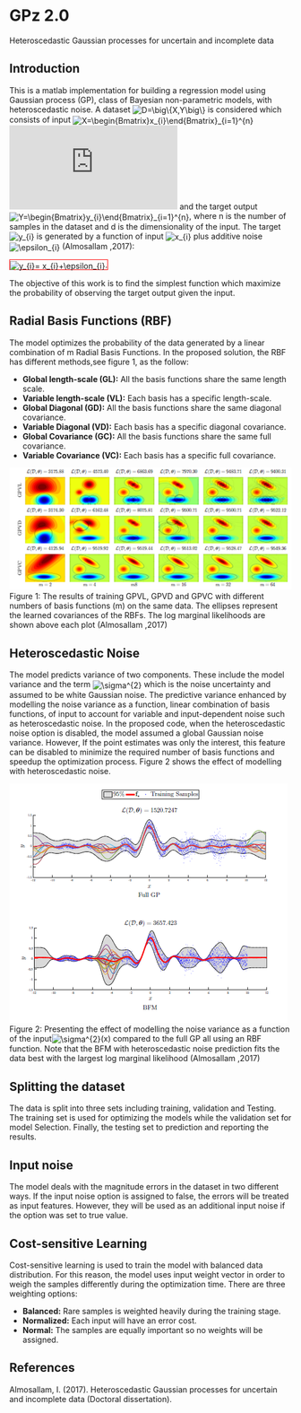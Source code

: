 
# GPz 2.0
Heteroscedastic Gaussian processes for uncertain and incomplete data

## Introduction
   This is a matlab implementation for building a regression model using Gaussian process (GP), class of Bayesian non-parametric models, with heteroscedastic noise. A dataset <span><img src="http://latex.codecogs.com/svg.latex?D%3D%5Cbig%5C%7BX%2CY%5Cbig%5C%7D" align="center" border="0" alt="D=\big\{X,Y\big\}" width="86" height="21" /></span> is considered which consists of input <span><img src="http://latex.codecogs.com/svg.latex?X%3D%5Cbegin%7BBmatrix%7Dx_%7Bi%7D%5Cend%7BBmatrix%7D_%7Bi%3D1%7D%5E%7Bn%7D" align="center" border="0" alt="X=\begin{Bmatrix}x_{i}\end{Bmatrix}_{i=1}^{n}" width="92" height="29" /></span> 
   ![img](http://latex.codecogs.com/svg.latex?%5Cin%7BR%7D%5E%7Bd%5Ctimes%20n%7D) and the target output <span><img src="http://latex.codecogs.com/svg.latex?Y%3D%5Cbegin%7BBmatrix%7Dy_%7Bi%7D%5Cend%7BBmatrix%7D_%7Bi%3D1%7D%5E%7Bn%7D" align="center" border="0" alt="Y=\begin{Bmatrix}y_{i}\end{Bmatrix}_{i=1}^{n}" width="92" height="29" /></span>, where n is the number of samples in the dataset and d is the dimensionality of the input. The target <span><img src="http://latex.codecogs.com/svg.latex?y_%7Bi%7D" align="center" border="0" alt="y_{i}" width="19" height="15" /></span> is generated by a function of input <span><img src="http://latex.codecogs.com/svg.latex?x_%7Bi%7D" align="center" border="0" alt="x_{i}" width="18" height="15" /> </span> plus additive noise <span><img src="http://latex.codecogs.com/svg.latex?%5Cepsilon_%7Bi%7D" align="center" border="0" alt=" \epsilon_{i}" width="25" height="15" /></span> (Almosallam ,2017):
   
<span align="center" style="border:1px solid red;">
<img align="center" src="http://latex.codecogs.com/svg.latex?y_%7Bi%7D%3D+x_%7Bi%7D%2B%5Cepsilon_%7Bi%7D" border="0" alt=" y_{i}= x_{i}+\epsilon_{i}" width="100" height="17"/>.
</span>

The objective of this work is to find the simplest function which maximize the probability of observing the target output given the input.

## Radial Basis Functions (RBF)
The model optimizes the probability of the data generated by a linear combination of m Radial Basis Functions. In the proposed solution, the RBF has different methods,see figure 1, as the follow:
  * **Global length-scale (GL):** All the basis functions share the same length scale.
  * **Variable length-scale (VL):** Each basis has a specific length-scale.
  * **Global Diagonal (GD):** All the basis functions share the same diagonal covariance.
  * **Variable Diagonal (VD):** Each basis has a specific diagonal covariance.
  * **Global Covariance (GC):** All the basis functions share the same full covariance.
  * **Variable Covariance (VC):** Each basis has a specific full covariance.
 
 
 
<span align="center">
  <img src="https://github.com/salasraj/images/blob/master/methods.png">
  <br /><caption>Figure 1: The results of training GPVL, GPVD and GPVC with different numbers of basis functions (m) on the same data. The ellipses represent the learned covariances of the RBFs. The log marginal likelihoods are shown above each plot (Almosallam ,2017)</caption>

</span> 

## Heteroscedastic Noise
The model predicts variance of two components. These include the model variance and the term <img src="http://www.sciweavers.org/tex2img.php?eq=%20%5Csigma%5E%7B2%7D%20&bc=White&fc=Black&im=jpg&fs=12&ff=arev&edit=0" align="center" border="0" alt=" \sigma^{2} " width="22" height="18" /> which is the noise uncertainty and  assumed to be white Gaussian noise. The predictive variance enhanced by modelling the noise variance as a function, linear combination of basis functions, of input to account for variable and input-dependent noise such as heteroscedastic noise. In the proposed code, when the heteroscedastic noise option is disabled, the model assumed a global Gaussian noise variance. However, If the point estimates was only the interest, this feature can be disabled to minimize the required number of basis functions and speedup the optimization process. Figure 2 shows the effect of modelling with heteroscedastic noise.

<span align="center">
  <img src="https://github.com/salasraj/images/blob/master/HeteroNoise.png">
  <br /><span>Figure 2: Presenting the effect of modelling the noise variance as a function of the input<img src="http://www.sciweavers.org/tex2img.php?eq=%20%5Csigma%5E%7B2%7D%20&bc=White&fc=Black&im=jpg&fs=12&ff=arev&edit=0" align="center" border="0" alt=" \sigma^{2} " width="22" height="18" />(x) compared to the full GP all   using an RBF function. Note that the BFM with heteroscedastic noise prediction fits the data best with the largest log marginal likelihood
 (Almosallam ,2017)
  </span>
</span> 

## Splitting the dataset
The data is split into three sets including training, validation and Testing. The training set is used for optimizing the models while the validation set for model Selection. Finally, the testing set to prediction and reporting the results.

## Input noise
The model deals with the magnitude errors in the dataset in two different ways. If the input noise option is assigned to false, the errors will be treated as input features. However, they will be used as an additional input noise if the option was set to true value.

## Cost-sensitive Learning
Cost-sensitive learning is used to train the model with balanced data distribution. For this reason, the model uses input weight vector in order to weigh the samples differently during the optimization time. There are three weighting options:
* **Balanced:** Rare samples is weighted heavily during the training stage.
* **Normalized:** Each input will have an error cost. 
* **Normal:** The samples are equally important so no weights will be assigned. 

## References
Almosallam, I. (2017). Heteroscedastic Gaussian processes for uncertain and incomplete data (Doctoral dissertation).
